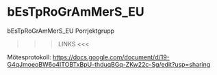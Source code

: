 # bEsTpRoGrAmMerS_EU
bEsTpRoGrAmMerS_EU Porrjektgrupp

>>> LINKS <<<

Mötesprotokoll: https://docs.google.com/document/d/19-G4qJmoeoBW6o4ITOBTxBpU-thduqBGq-ZKw22c-Sg/edit?usp=sharing
